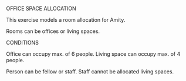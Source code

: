 OFFICE SPACE ALLOCATION

This exercise models a room allocation for Amity.

Rooms can be offices or living spaces.

CONDITIONS

Office can occupy max. of 6 people.
Living space can occupy max. of 4 people.

Person can be fellow or staff.
Staff cannot be allocated living spaces.